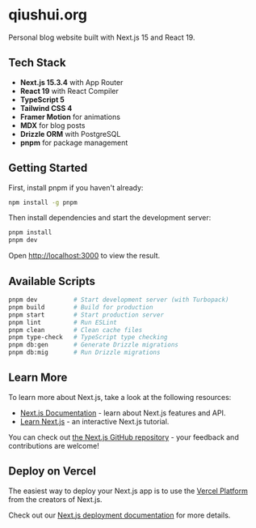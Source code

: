 # qiushui.org

Personal blog website built with Next.js 15 and React 19.

## Tech Stack

- **Next.js 15.3.4** with App Router
- **React 19** with React Compiler
- **TypeScript 5**
- **Tailwind CSS 4**
- **Framer Motion** for animations
- **MDX** for blog posts
- **Drizzle ORM** with PostgreSQL
- **pnpm** for package management

## Getting Started

First, install pnpm if you haven't already:

```bash
npm install -g pnpm
```

Then install dependencies and start the development server:

```bash
pnpm install
pnpm dev
```

Open [http://localhost:3000](http://localhost:3000) to view the result.

## Available Scripts

```bash
pnpm dev          # Start development server (with Turbopack)
pnpm build        # Build for production
pnpm start        # Start production server
pnpm lint         # Run ESLint
pnpm clean        # Clean cache files
pnpm type-check   # TypeScript type checking
pnpm db:gen       # Generate Drizzle migrations
pnpm db:mig       # Run Drizzle migrations
```

## Learn More

To learn more about Next.js, take a look at the following resources:

- [Next.js Documentation](https://nextjs.org/docs) - learn about Next.js features and API.
- [Learn Next.js](https://nextjs.org/learn) - an interactive Next.js tutorial.

You can check out [the Next.js GitHub repository](https://github.com/vercel/next.js) - your feedback and contributions are welcome!

## Deploy on Vercel

The easiest way to deploy your Next.js app is to use the [Vercel Platform](https://vercel.com/new?utm_medium=default-template&filter=next.js&utm_source=create-next-app&utm_campaign=create-next-app-readme) from the creators of Next.js.

Check out our [Next.js deployment documentation](https://nextjs.org/docs/app/building-your-application/deploying) for more details.
